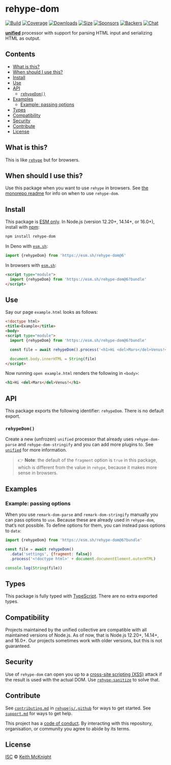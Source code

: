 # rehype-dom

[![Build][build-badge]][build]
[![Coverage][coverage-badge]][coverage]
[![Downloads][downloads-badge]][downloads]
[![Size][size-badge]][size]
[![Sponsors][sponsors-badge]][collective]
[![Backers][backers-badge]][collective]
[![Chat][chat-badge]][chat]

**[unified][]** processor with support for parsing HTML input and serializing
HTML as output.

## Contents

*   [What is this?](#what-is-this)
*   [When should I use this?](#when-should-i-use-this)
*   [Install](#install)
*   [Use](#use)
*   [API](#api)
    *   [`rehypeDom()`](#rehypedom)
*   [Examples](#examples)
    *   [Example: passing options](#example-passing-options)
*   [Types](#types)
*   [Compatibility](#compatibility)
*   [Security](#security)
*   [Contribute](#contribute)
*   [License](#license)

## What is this?

This is like [`rehype`][rehype] but for browsers.

## When should I use this?

Use this package when you want to use `rehype` in browsers.
See [the monorepo readme][rehype-dom] for info on when to use `rehype-dom`.

## Install

This package is [ESM only](https://gist.github.com/sindresorhus/a39789f98801d908bbc7ff3ecc99d99c).
In Node.js (version 12.20+, 14.14+, or 16.0+), install with [npm][]:

```sh
npm install rehype-dom
```

In Deno with [`esm.sh`][esmsh]:

```js
import {rehypeDom} from 'https://esm.sh/rehype-dom@6'
```

In browsers with [`esm.sh`][esmsh]:

```html
<script type="module">
  import {rehypeDom} from 'https://esm.sh/rehype-dom@6?bundle'
</script>
```

## Use

Say our page `example.html` looks as follows:

```html
<!doctype html>
<title>Example</title>
<body>
<script type="module">
  import {rehypeDom} from 'https://esm.sh/rehype-dom@6?bundle'

  const file = await rehypeDom().process('<h1>Hi <del>Mars</del>Venus!</h1>')

  document.body.innerHTML = String(file)
</script>
```

Now running `open example.html` renders the following in `<body>`:

```html
<h1>Hi <del>Mars</del>Venus!</h1>
```

## API

This package exports the following identifier: `rehypeDom`.
There is no default export.

### `rehypeDom()`

Create a new (unfrozen) `unified` processor that already uses `rehype-dom-parse`
and `rehype-dom-stringify` and you can add more plugins to.
See [`unified`][unified] for more information.

> 👉 **Note**: the default of the `fragment` option is `true` in this package,
> which is different from the value in `rehype`, because it makes more sense in
> browsers.

## Examples

### Example: passing options

When you use `remark-dom-parse` and `remark-dom-stringify` manually you can pass
options to `use`.
Because these are already used in `rehype-dom`, that’s not possible.
To define options for them, you can instead pass options to `data`:

```js
import {rehypeDom} from 'https://esm.sh/rehype-dom@6?bundle'

const file = await rehypeDom()
  .data('settings', {fragment: false})
  .process('<!doctype html>' + document.documentElement.outerHTML)

console.log(String(file))
```

## Types

This package is fully typed with [TypeScript][].
There are no extra exported types.

## Compatibility

Projects maintained by the unified collective are compatible with all maintained
versions of Node.js.
As of now, that is Node.js 12.20+, 14.14+, and 16.0+.
Our projects sometimes work with older versions, but this is not guaranteed.

## Security

Use of `rehype-dom` can open you up to a [cross-site scripting (XSS)][xss]
attack if the result is used with the actual DOM.
Use [`rehype-sanitize`][rehype-sanitize] to solve that.

## Contribute

See [`contributing.md`][contributing] in [`rehypejs/.github`][health] for ways
to get started.
See [`support.md`][support] for ways to get help.

This project has a [code of conduct][coc].
By interacting with this repository, organisation, or community you agree to
abide by its terms.

## License

[ISC][license] © [Keith McKnight][author]

<!-- Definitions -->

[build-badge]: https://github.com/rehypejs/rehype-dom/workflows/main/badge.svg

[build]: https://github.com/rehypejs/rehype-dom/actions

[coverage-badge]: https://img.shields.io/codecov/c/github/rehypejs/rehype-dom.svg

[coverage]: https://codecov.io/github/rehypejs/rehype-dom

[downloads-badge]: https://img.shields.io/npm/dm/rehype-dom.svg

[downloads]: https://www.npmjs.com/package/rehype-dom

[size-badge]: https://img.shields.io/bundlephobia/minzip/rehype-dom.svg

[size]: https://bundlephobia.com/result?p=rehype-dom

[sponsors-badge]: https://opencollective.com/unified/sponsors/badge.svg

[backers-badge]: https://opencollective.com/unified/backers/badge.svg

[collective]: https://opencollective.com/unified

[chat-badge]: https://img.shields.io/badge/chat-discussions-success.svg

[chat]: https://github.com/rehypejs/rehype/discussions

[npm]: https://docs.npmjs.com/cli/install

[esmsh]: https://esm.sh

[author]: https://keith.mcknig.ht

[typescript]: https://www.typescriptlang.org

[unified]: https://github.com/unifiedjs/unified

[license]: https://github.com/rehypejs/rehype-dom/blob/main/license

[health]: https://github.com/rehypejs/.github

[contributing]: https://github.com/rehypejs/.github/blob/main/contributing.md

[support]: https://github.com/rehypejs/.github/blob/main/support.md

[coc]: https://github.com/rehypejs/.github/blob/main/code-of-conduct.md

[rehype]: https://github.com/rehypejs/rehype/tree/main/packages/rehype

[rehype-dom]: https://github.com/rehypejs/rehype-dom

[rehype-sanitize]: https://github.com/rehypejs/rehype-sanitize

[xss]: https://en.wikipedia.org/wiki/Cross-site_scripting
